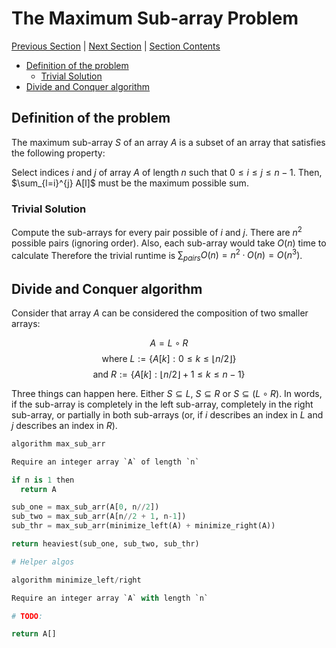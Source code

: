 # The Maximum Sub-array Problem <!-- omit in toc -->

[Previous Section][prev] | [Next Section][next] | [Section Contents][index]

[prev]: ../05invariants/index.md
[next]: ../07maxsubarray/index.md
[index]: ../index.md

- [Definition of the problem](#definition-of-the-problem)
  - [Trivial Solution](#trivial-solution)
- [Divide and Conquer algorithm](#divide-and-conquer-algorithm)

## Definition of the problem

The maximum sub-array $S$ of an array $A$ is a subset of an array that satisfies the following property:

Select indices $i$ and $j$ of array $A$ of length $n$ such that $0\leq i\leq j\leq n-1$. Then, $\sum_{l=i}^{j} A[l]$ must be the maximum possible sum.

### Trivial Solution

Compute the sub-arrays for every pair possible of $i$ and $j$. There are $n^2$ possible pairs (ignoring order). Also, each sub-array would take $O(n)$ time to calculate Therefore the trivial runtime is $\sum_{pairs}O(n) = n^2\cdotp O(n) = O(n^3)$.

## Divide and Conquer algorithm

Consider that array $A$ can be considered the composition of two smaller arrays:

$$ A = L\circ R $$
$$\text{ where } L := \{A[k] : 0 \leq k \leq \lfloor n/2 \rfloor \}$$
$$\text{ and } R := \{ A[k] : \lfloor n/2 \rfloor + 1 \leq k \leq n - 1 \}$$

Three things can happen here. Either $S\subseteq L$, $S \subseteq R$ or $S \subseteq (L \circ R)$. In words, if the sub-array is completely in the left sub-array, completely in the right sub-array, or partially in both sub-arrays (or, if $i$ describes an index in $L$ and $j$ describes an index in $R$).

```python
algorithm max_sub_arr

Require an integer array `A` of length `n`

if n is 1 then
  return A

sub_one = max_sub_arr(A[0, n//2])
sub_two = max_sub_arr(A[n//2 + 1, n-1])
sub_thr = max_sub_arr(minimize_left(A) + minimize_right(A))

return heaviest(sub_one, sub_two, sub_thr)

# Helper algos

algorithm minimize_left/right

Require an integer array `A` with length `n`

# TODO: 

return A[]
```

